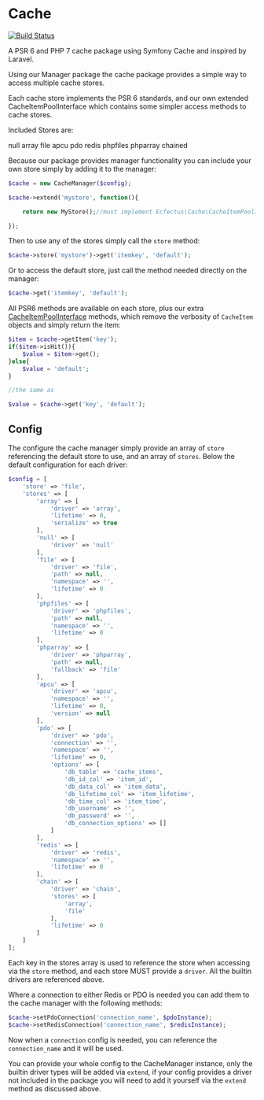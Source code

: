 # Cache

[![Build Status](https://travis-ci.org/ecfectus/cache.svg?branch=master)](https://travis-ci.org/ecfectus/cache)

A PSR 6 and PHP 7 cache package using Symfony Cache and inspired by Laravel.

Using our Manager package the cache package provides a simple way to access multiple cache stores.

Each cache store implements the PSR 6 standards, and our own extended CacheItemPoolInterface which contains some simpler access methods to cache stores.

Included Stores are:

null
array
file
apcu
pdo
redis
phpfiles
phparray
chained

Because our package provides manager functionality you can include your own store simply by adding it to the manager:

```php
$cache = new CacheManager($config);

$cache->extend('mystore', function(){

    return new MyStore();//must implement Ecfectus\Cache\CacheItemPoolInterface

});
```

Then to use any of the stores simply call the `store` method:

```php
$cache->store('mystore')->get('itemkey', 'default');
```

Or to access the default store, just call the method needed directly on the manager:

```php
$cache->get('itemkey', 'default');
```

All PSR6 methods are available on each store, plus our extra [CacheItemPoolInterface](src/CacheItemPoolInterface.php) methods, which remove the verbosity of `CacheItem` objects and simply return the item:

```php
$item = $cache->getItem('key');
if($item->isHit()){
    $value = $item->get();
}else{
    $value = 'default';
}

//the same as

$value = $cache->get('key', 'default');
```

## Config

The configure the cache manager simply provide an array of `store` referencing the default store to use, and an array of `stores`. Below the default configuration for each driver:

```php
$config = [
    'store' => 'file',
    'stores' => [
        'array' => [
            'driver' => 'array',
            'lifetime' => 0,
            'serialize' => true
        ],
        'null' => [
            'driver' => 'null'
        ],
        'file' => [
            'driver' => 'file',
            'path' => null,
            'namespace' => '',
            'lifetime' => 0
        ],
        'phpfiles' => [
            'driver' => 'phpfiles',
            'path' => null,
            'namespace' => '',
            'lifetime' => 0
        ],
        'phparray' => [
            'driver' => 'phparray',
            'path' => null,
            'fallback' => 'file'
        ],
        'apcu' => [
            'driver' => 'apcu',
            'namespace' => '',
            'lifetime' => 0,
            'version' => null
        ],
        'pdo' => [
            'driver' => 'pdo',
            'connection' => '',
            'namespace' => '',
            'lifetime' => 0,
            'options' => [
                'db_table' => 'cache_items',
                'db_id_col' => 'item_id',
                'db_data_col' => 'item_data',
                'db_lifetime_col' => 'item_lifetime',
                'db_time_col' => 'item_time',
                'db_username' => '',
                'db_password' => '',
                'db_connection_options' => []
            ]
        ],
        'redis' => [
            'driver' => 'redis',
            'namespace' => '',
            'lifetime' => 0
        ],
        'chain' => [
            'driver' => 'chain',
            'stores' => [
                'array',
                'file'
            ],
            'lifetime' => 0
        ]
    ]
];
```

Each key in the stores array is used to reference the store when accessing via the `store` method, and each store MUST provide a `driver`.
All the builtin drivers are referenced above.

Where a connection to either Redis or PDO is needed you can add them to the cache manager with the following methods:

```php
$cache->setPdoConnection('connection_name', $pdoInstance);
$cache->setRedisConnection('connection_name', $redisInstance);
```

Now when a `connection` config is needed, you can reference the `connection_name` and it will be used.

You can provide your whole config to the CacheManager instance, only the builtin driver types will be added via `extend`,
if your config provides a driver not included in the package you will need to add it yourself via the `extend` method as discussed above.